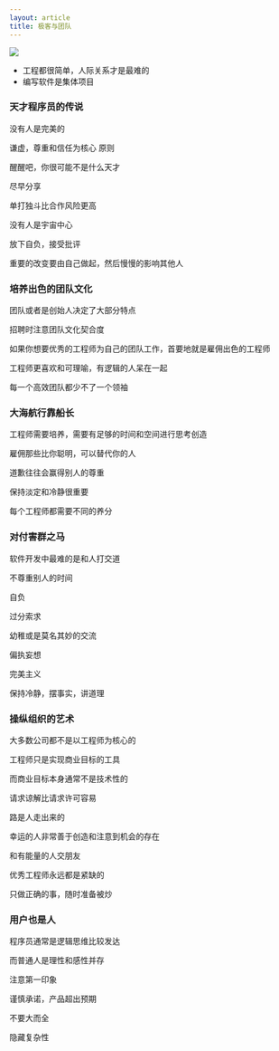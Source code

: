 ```yaml
---
layout: article
title: 极客与团队
---
```

![](https://img3.doubanio.com/view/subject/l/public/s26354473.jpg)

- 工程都很简单，人际关系才是最难的
- 编写软件是集体项目

### 天才程序员的传说

没有人是完美的

谦虚，尊重和信任为核心 原则

醒醒吧，你很可能不是什么天才

尽早分享

单打独斗比合作风险更高

没有人是宇宙中心

放下自负，接受批评

重要的改变要由自己做起，然后慢慢的影响其他人

### 培养出色的团队文化

团队或者是创始人决定了大部分特点

招聘时注意团队文化契合度

如果你想要优秀的工程师为自己的团队工作，首要地就是雇佣出色的工程师

工程师更喜欢和可理喻，有逻辑的人呆在一起

每一个高效团队都少不了一个领袖

### 大海航行靠船长

工程师需要培养，需要有足够的时间和空间进行思考创造

雇佣那些比你聪明，可以替代你的人

道歉往往会赢得别人的尊重

保持淡定和冷静很重要

每个工程师都需要不同的养分


### 对付害群之马

软件开发中最难的是和人打交道

不尊重别人的时间

自负

过分索求

幼稚或是莫名其妙的交流

偏执妄想

完美主义

保持冷静，摆事实，讲道理

### 操纵组织的艺术

大多数公司都不是以工程师为核心的

工程师只是实现商业目标的工具

而商业目标本身通常不是技术性的

请求谅解比请求许可容易

路是人走出来的

幸运的人非常善于创造和注意到机会的存在

和有能量的人交朋友

优秀工程师永远都是紧缺的

只做正确的事，随时准备被炒


### 用户也是人

程序员通常是逻辑思维比较发达

而普通人是理性和感性并存

注意第一印象

谨慎承诺，产品超出预期

不要大而全

隐藏复杂性
